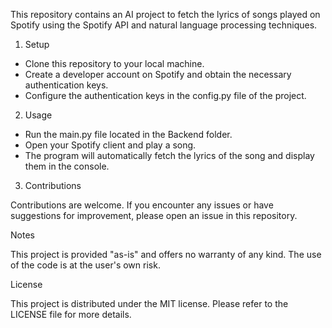 This repository contains an AI project to fetch the lyrics of songs played on Spotify using the Spotify API and natural language processing techniques.


1. Setup

* Clone this repository to your local machine.
* Create a developer account on Spotify and obtain the necessary authentication keys.
* Configure the authentication keys in the config.py file of the project.


2. Usage

* Run the main.py file located in the Backend folder.
* Open your Spotify client and play a song.
* The program will automatically fetch the lyrics of the song and display them in the console.


3. Contributions

Contributions are welcome. If you encounter any issues or have suggestions for improvement, please open an issue in this repository.

Notes

This project is provided "as-is" and offers no warranty of any kind. The use of the code is at the user's own risk.

License

This project is distributed under the MIT license. Please refer to the LICENSE file for more details.
